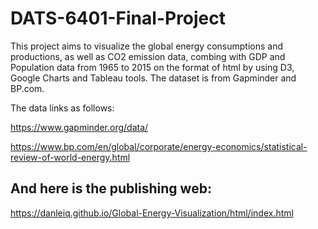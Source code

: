 # DATS-6401-Final-Project
This project aims to visualize the global energy consumptions and productions, as well as CO2 emission data, combing with GDP and Population data from 1965 to 2015 on the format of html by using D3, Google Charts and Tableau tools. The dataset is from Gapminder and BP.com.

The data links as follows:

https://www.gapminder.org/data/

https://www.bp.com/en/global/corporate/energy-economics/statistical-review-of-world-energy.html

## And here is the publishing web:
https://danleiq.github.io/Global-Energy-Visualization/html/index.html
